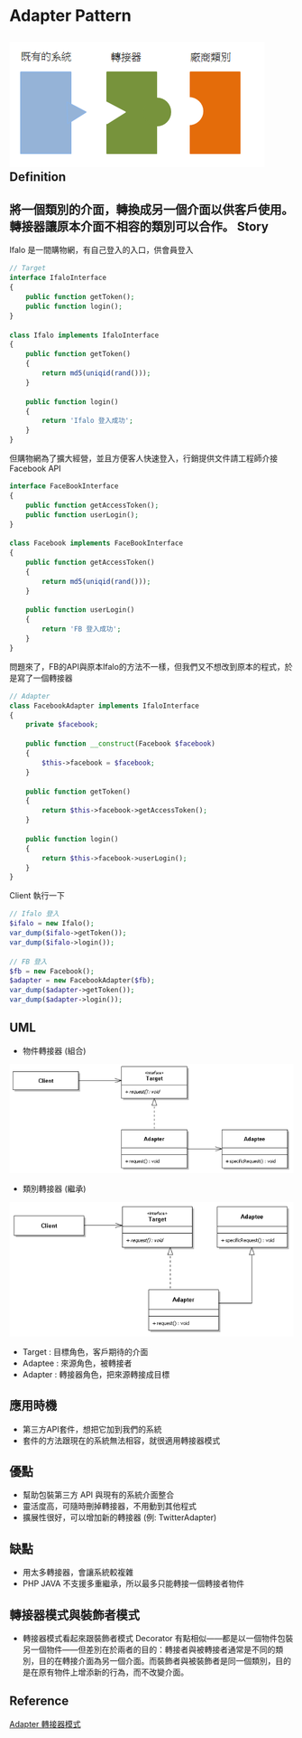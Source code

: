 Adapter Pattern
===
![alt text](adapter_pattern.png)
Definition
-------
將一個類別的介面，轉換成另一個介面以供客戶使用。
轉接器讓原本介面不相容的類別可以合作。
Story
-------
Ifalo 是一間購物網，有自己登入的入口，供會員登入
```php
// Target
interface IfaloInterface
{
    public function getToken();
    public function login();
}

class Ifalo implements IfaloInterface
{
    public function getToken()
    {
        return md5(uniqid(rand()));
    }

    public function login()
    {
        return 'Ifalo 登入成功';
    }
}
```
但購物網為了擴大經營，並且方便客人快速登入，行銷提供文件請工程師介接Facebook API
```php
interface FaceBookInterface
{
    public function getAccessToken();
    public function userLogin();
}

class Facebook implements FaceBookInterface
{
    public function getAccessToken()
    {
        return md5(uniqid(rand()));
    }

    public function userLogin()
    {
        return 'FB 登入成功';
    }
}
```
問題來了，FB的API與原本Ifalo的方法不一樣，但我們又不想改到原本的程式，於是寫了一個轉接器
```php
// Adapter
class FacebookAdapter implements IfaloInterface
{
    private $facebook;

    public function __construct(Facebook $facebook)
    {
        $this->facebook = $facebook;
    }

    public function getToken()
    {
        return $this->facebook->getAccessToken();
    }

    public function login()
    {
        return $this->facebook->userLogin();
    }
}
```
Client 執行一下
```php
// Ifalo 登入
$ifalo = new Ifalo();
var_dump($ifalo->getToken());
var_dump($ifalo->login());

// FB 登入
$fb = new Facebook();
$adapter = new FacebookAdapter($fb);
var_dump($adapter->getToken());
var_dump($adapter->login());
```

UML
---
* 物件轉接器 (組合)

![alt text](adapter_pattern1.png)

* 類別轉接器 (繼承)

![alt text](adapter_pattern2.png)

* Target : 目標角色，客戶期待的介面
* Adaptee : 來源角色，被轉接者
* Adapter : 轉接器角色，把來源轉接成目標

應用時機
---
* 第三方API套件，想把它加到我們的系統
* 套件的方法跟現在的系統無法相容，就很適用轉接器模式

優點
-------
* 幫助包裝第三方 API 與現有的系統介面整合
* 靈活度高，可隨時刪掉轉接器，不用動到其他程式
* 擴展性很好，可以增加新的轉接器 (例: TwitterAdapter)

缺點
-------
* 用太多轉接器，會讓系統較複雜
* PHP JAVA 不支援多重繼承，所以最多只能轉接一個轉接者物件

轉接器模式與裝飾者模式
---
* 轉接器模式看起來跟裝飾者模式 Decorator 有點相似——都是以一個物件包裝另一個物件——但差別在於兩者的目的：轉接者與被轉接者通常是不同的類別，目的在轉接介面為另一個介面。而裝飾者與被裝飾者是同一個類別，目的是在原有物件上增添新的行為，而不改變介面。

Reference
---
[Adapter 轉接器模式](https://pokk.gitbooks.io/program-experience/content/zh-tw/Design%20Pattern/structural/adapter.html)

